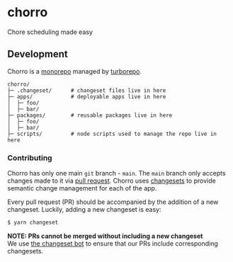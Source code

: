 # chorro

Chore scheduling made easy

## Development

Chorro is a
[monorepo](https://en.wikipedia.org/wiki/Monorepo#:~:text=In%20version%20control%20systems%2C%20a,stored%20in%20the%20same%20repository.&text=Many%20attempts%20have%20been%20made,other%2C%20newer%20forms%20of%20monorepos.)
managed by [turborepo](https://turborepo.org/).

```
chorro/
├─ .changeset/      # changeset files live in here
├─ apps/            # deployable apps live in here
│  ├─ foo/
│  ├─ bar/
├─ packages/        # reusable packages live in here
│  ├─ foo/
│  ├─ bar/
├─ scripts/         # node scripts used to manage the repo live in here
```

### Contributing

Chorro has only one main `git` branch - `main`. The `main` branch only accepts changes made to it via
[pull request](https://docs.github.com/en/pull-requests/collaborating-with-pull-requests/proposing-changes-to-your-work-with-pull-requests/about-pull-requests). Chorro uses [changesets](https://github.com/changesets/changesets) to provide semantic change management for each of the app.

Every pull request (PR) should be accompanied by the addition of a new changeset. Luckily, adding a new changeset is easy:

```bash
$ yarn changeset
```

**NOTE: PRs cannot be merged without including a new changeset** \
We use [the changeset bot](https://github.com/apps/changeset-bot) to ensure that our PRs include corresponding changesets.
